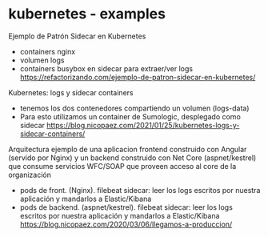 # kubernetes - examples

Ejemplo de Patrón Sidecar en Kubernetes
- containers nginx
- volumen logs
- containers busybox en sidecar para extraer/ver logs 
 https://refactorizando.com/ejemplo-de-patron-sidecar-en-kubernetes/

Kubernetes: logs y sidecar containers
- tenemos los dos contenedores compartiendo un volumen (logs-data)
- Para esto utilizamos un container de Sumologic, desplegado como sidecar
https://blog.nicopaez.com/2021/01/25/kubernetes-logs-y-sidecar-containers/

Arquitectura ejemplo de una aplicacion frontend construido con Angular (servido por Nginx) y un backend construido con Net Core (aspnet/kestrel) que consume servicios WFC/SOAP que proveen acceso al core de la organización
- pods de front. (Nginx). filebeat  sidecar: leer los logs escritos por nuestra aplicación y mandarlos a Elastic/Kibana
- pods de backend. (aspnet/kestrel). filebeat  sidecar: leer los logs escritos por nuestra aplicación y mandarlos a Elastic/Kibana
https://blog.nicopaez.com/2020/03/06/llegamos-a-produccion/